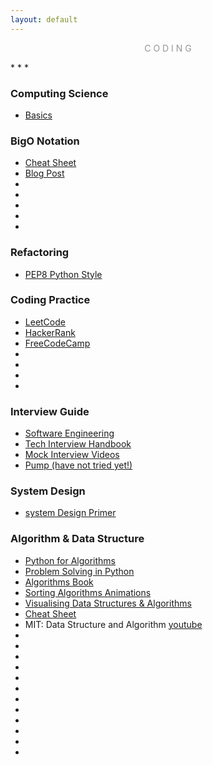 ```yaml
---
layout: default
---
```

<p style="text-align: center; color:#5c58589f; margin =0">C O D I N G</p>
* * *

### Computing Science
- [Basics](https://medium.com/basecs)

### BigO Notation
- [Cheat Sheet](https://www.bigocheatsheet.com/)
- [Blog Post](https://www.interviewcake.com/article/python/big-o-notation-time-and-space-complexity)
- []()
- []()
- []()
- []()
- []()

### Refactoring
- [PEP8 Python Style](https://www.python.org/dev/peps/pep-0008/)

### Coding Practice
- [LeetCode](https://leetcode.com/problemset/all/)
- [HackerRank](https://www.hackerrank.com/)
- [FreeCodeCamp](https://www.freecodecamp.org)
- []()
- []()
- []()
- []()

### Interview Guide
- [Software Engineering](https://github.com/kdn251/interviews)
- [Tech Interview Handbook](https://yangshun.github.io/tech-interview-handbook/)
- [Mock Interview Videos](https://interviewing.io/recordings/)
- [Pump (have not tried yet!)](https://www.pramp.com)

### System Design
- [system Design Primer](https://github.com/donnemartin/system-design-primer)


### Algorithm & Data Structure
- [Python for Algorithms](https://nbviewer.jupyter.org/github/jmportilla/Python-for-Algorithms--Data-Structures--and-Interviews/tree/master/)
- [Problem Solving in Python](https://runestone.academy/runestone/books/published/pythonds/index.html)
- [Algorithms Book](https://algs4.cs.princeton.edu/home/)
- [Sorting Algorithms Animations](https://www.toptal.com/developers/sorting-algorithms)
- [Visualising Data Structures & Algorithms](https://visualgo.net)
- [Cheat Sheet](https://algs4.cs.princeton.edu/cheatsheet/)
- MIT: Data Structure and Algorithm [youtube](https://www.youtube.com/playlist?list=PLxZdKEtmy3GRhETjatYq9v3O8VVt3YrNb)
- []()
- []()
- []()
- []()
- []()
- []()
- []()
- []()
- []()
- []()
- []()
- []()